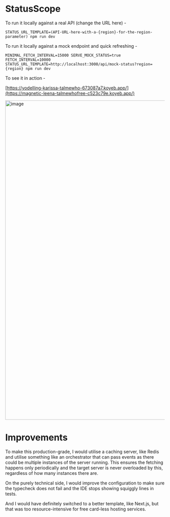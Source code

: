 # StatusScope

To run it locally against a real API (change the URL here) -

`STATUS_URL_TEMPLATE=(API-URL-here-with-a-{region}-for-the-region-parameter) npm run dev`

To run it locally against a mock endpoint and quick refreshing -

`MINIMAL_FETCH_INTERVAL=15000 SERVE_MOCK_STATUS=true FETCH_INTERVAL=10000 STATUS_URL_TEMPLATE=http://localhost:3000/api/mock-status?region={region} npm run dev`


To see it in action -

[https://yodelling-karissa-talmewho-673087a7.koyeb.app/](https://magnetic-leena-talmewhofree-c523c79e.koyeb.app/)

<img width="1490" height="1007" alt="image" src="https://github.com/user-attachments/assets/40910f4c-e868-4b0b-860a-2291c0efa706" />


# Improvements
To make this production-grade, I would utilise a caching server, like Redis and utilise something like an orchestrator that can pass events as there could be multiple instances of the server running. This ensures the fetching happens only periodically and the target server is never overloaded by this, regardless of how many instances there are.

On the purely technical side, I would improve the configuration to make sure the typecheck does not fail and the IDE stops showing squiggly lines in tests.

And I would have definitely switched to a better template, like Next.js, but that was too resource-intensive for free card-less hosting services.
